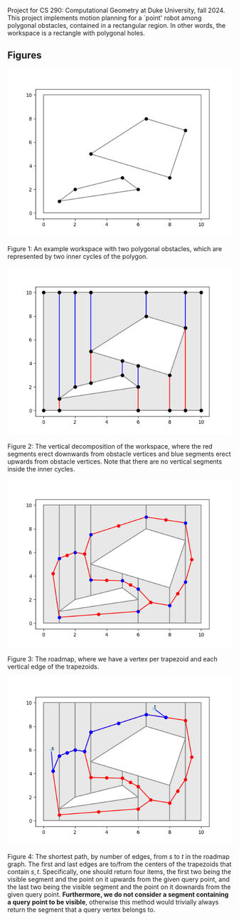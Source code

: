 Project for CS 290: Computational Geometry at Duke University, fall 2024. This project implements motion planning for a `point' robot among polygonal obstacles, contained in a rectangular region. In other words, the workspace is a rectangle with polygonal holes.

## Figures

![](./figs/workspace.png)

Figure 1: An example workspace with two polygonal obstacles, which are represented by two inner cycles of the polygon.

![](./figs/decomp.png)

Figure 2: The vertical decomposition of the workspace, where the red segments erect downwards from obstacle vertices and blue segments erect upwards from obstacle vertices. Note that there are no vertical segments inside the inner cycles.

![](./figs/roadmap.png)

Figure 3: The roadmap, where we have a vertex per trapezoid and each vertical edge of the trapezoids.

![](./figs/path.png)

Figure 4: The shortest path, by number of edges, from $s$ to $t$ in the roadmap graph. The first and last edges are to/from the centers of the trapezoids that contain $s,t$.
Specifically, one should return four items, the first two being the visible segment and the point on it upwards from the given query point, and the last two being the visible segment and the point on it downards from the given query point. **Furthermore, we do not consider a segment containing a query point to be visible**, otherwise this method would trivially always return the segment that a query vertex belongs to.
